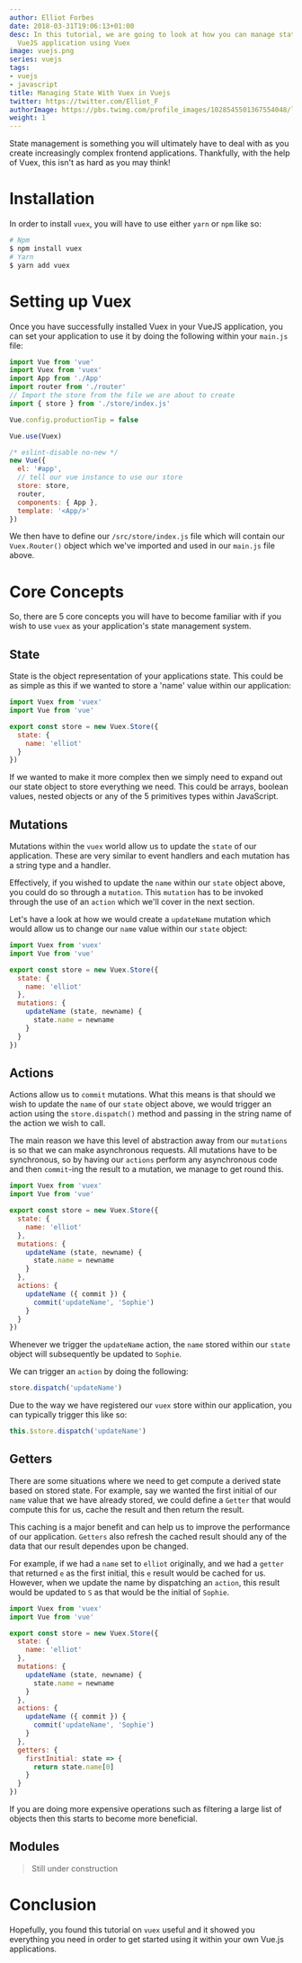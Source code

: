 ```yaml
---
author: Elliot Forbes
date: 2018-03-31T19:06:13+01:00
desc: In this tutorial, we are going to look at how you can manage state within your
  VueJS application using Vuex
image: vuejs.png
series: vuejs
tags:
- vuejs
- javascript
title: Managing State With Vuex in Vuejs
twitter: https://twitter.com/Elliot_F
authorImage: https://pbs.twimg.com/profile_images/1028545501367554048/lzr43cQv_400x400.jpg
weight: 1
---
```


State management is something you will ultimately have to deal with as you create increasingly complex frontend applications. Thankfully, with the help of Vuex, this isn't as hard as you may think! 

# Installation

In order to install `vuex`, you will have to use either `yarn` or `npm` like so:

```s
# Npm
$ npm install vuex
# Yarn
$ yarn add vuex
```

# Setting up Vuex

Once you have successfully installed Vuex in your VueJS application, you can set your application to use it by doing the following within your `main.js` file:

```js
import Vue from 'vue'
import Vuex from 'vuex'
import App from './App'
import router from './router'
// Import the store from the file we are about to create
import { store } from './store/index.js'

Vue.config.productionTip = false

Vue.use(Vuex)

/* eslint-disable no-new */
new Vue({
  el: '#app',
  // tell our vue instance to use our store
  store: store,
  router,
  components: { App },
  template: '<App/>'
})

``` 

We then have to define our `/src/store/index.js` file which will contain our `Vuex.Router()` object which we've imported and used in our `main.js` file above.

# Core Concepts

So, there are 5 core concepts you will have to become familiar with if you wish to use `vuex` as your application's state management system.

## State

State is the object representation of your applications state. This could be as simple as this if we wanted to store a 'name' value within our application:

```js
import Vuex from 'vuex'
import Vue from 'vue'

export const store = new Vuex.Store({
  state: {
    name: 'elliot'
  }
})
```

If we wanted to make it more complex then we simply need to expand out our state object to store everything we need. This could be arrays, boolean values, nested objects or any of the 5 primitives types within JavaScript.

## Mutations

Mutations within the `vuex` world allow us to update the `state` of our application. These are very similar to event handlers and each mutation has a string type and a handler. 

Effectively, if you wished to update the `name` within our `state` object above, you could do so through a `mutation`. This `mutation` has to be invoked through the use of an `action` which we'll cover in the next section. 

Let's have a look at how we would create a `updateName` mutation which would allow us to change our `name` value within our `state` object:

```js
import Vuex from 'vuex'
import Vue from 'vue'

export const store = new Vuex.Store({
  state: {
    name: 'elliot'
  },
  mutations: {
    updateName (state, newname) {
      state.name = newname
    }
  }
})
```

## Actions

Actions allow us to `commit` mutations. What this means is that should we wish to update the `name` of our `state` object above, we would trigger an action using the `store.dispatch()` method and passing in the string name of the action we wish to call. 

The main reason we have this level of abstraction away from our `mutations` is so that we can make asynchronous requests. All mutations have to be synchronous, so by having our `actions` perform any asynchronous code and then `commit`-ing the result to a mutation, we manage to get round this.  

```js
import Vuex from 'vuex'
import Vue from 'vue'

export const store = new Vuex.Store({
  state: {
    name: 'elliot'
  },
  mutations: {
    updateName (state, newname) {
      state.name = newname
    }
  },
  actions: {
    updateName ({ commit }) {
      commit('updateName', 'Sophie')
    }
  }
})
```

Whenever we trigger the `updateName` action, the `name` stored within our `state` object will subsequently be updated to `Sophie`. 

We can trigger an `action` by doing the following:

```js
store.dispatch('updateName')
```

Due to the way we have registered our `vuex` store within our application, you can typically trigger this like so:

```js
this.$store.dispatch('updateName')
``` 

## Getters

There are some situations where we need to get compute a derived state based on stored state. For example, say we wanted the first initial of our `name` value that we have already stored, we could define a `Getter` that would compute this for us, cache the result and then return the result.

This caching is a major benefit and can help us to improve the performance of our application. `Getters` also refresh the cached result should any of the data that our result dependes upon be changed.

For example, if we had a `name` set to `elliot` originally, and we had a `getter` that returned `e` as the first initial, this `e` result would be cached for us. However, when we update the name by dispatching an `action`, this result would be updated to `S` as that would be the initial of `Sophie`. 

```js
import Vuex from 'vuex'
import Vue from 'vue'

export const store = new Vuex.Store({
  state: {
    name: 'elliot'
  },
  mutations: {
    updateName (state, newname) {
      state.name = newname
    }
  },
  actions: {
    updateName ({ commit }) {
      commit('updateName', 'Sophie')
    }
  },
  getters: {
    firstInitial: state => {
      return state.name[0]
    }
  }
})
```

If you are doing more expensive operations such as filtering a large list of objects then this starts to become more beneficial.

## Modules

> Still under construction

# Conclusion

Hopefully, you found this tutorial on `vuex` useful and it showed you everything you need in order to get started using it within your own Vue.js applications.


